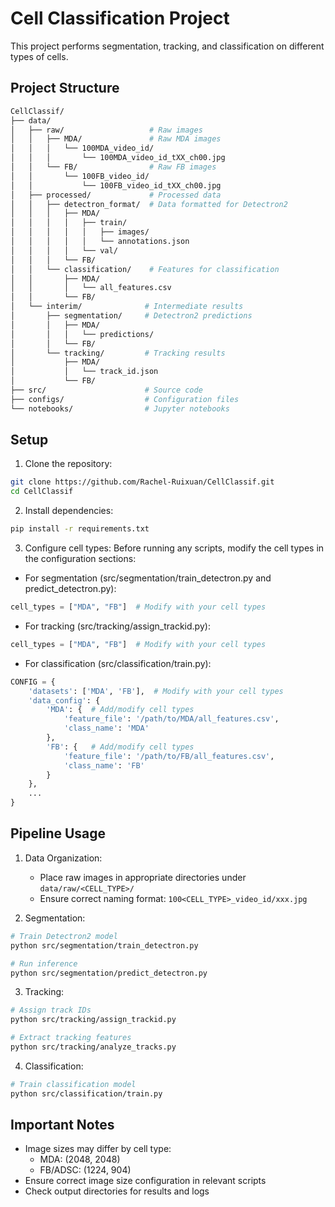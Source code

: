 # Cell Classification Project

This project performs segmentation, tracking, and classification on different types of cells.

## Project Structure
``` bash
CellClassif/
├── data/
│   ├── raw/                   # Raw images
│   │   ├── MDA/               # Raw MDA images
│   │   │   └── 100MDA_video_id/
│   │   │       └── 100MDA_video_id_tXX_ch00.jpg
│   │   └── FB/                # Raw FB images
│   │       └── 100FB_video_id/
│   │           └── 100FB_video_id_tXX_ch00.jpg
│   ├── processed/             # Processed data
│   │   ├── detectron_format/  # Data formatted for Detectron2
│   │   │   ├── MDA/
│   │   │   │   ├── train/
│   │   │   │   │   ├── images/
│   │   │   │   │   └── annotations.json
│   │   │   │   └── val/
│   │   │   └── FB/
│   │   └── classification/    # Features for classification
│   │       ├── MDA/
│   │       │   └── all_features.csv
│   │       └── FB/
│   └── interim/              # Intermediate results
│       ├── segmentation/     # Detectron2 predictions
│       │   ├── MDA/
│       │   │   └── predictions/
│       │   └── FB/
│       └── tracking/         # Tracking results
│           ├── MDA/
│           │   └── track_id.json
│           └── FB/
├── src/                      # Source code
├── configs/                  # Configuration files
└── notebooks/                # Jupyter notebooks
```

## Setup
1. Clone the repository:
```bash
git clone https://github.com/Rachel-Ruixuan/CellClassif.git
cd CellClassif
```

2. Install dependencies:
```bash
pip install -r requirements.txt
```

3. Configure cell types:
Before running any scripts, modify the cell types in the configuration sections:

- For segmentation (src/segmentation/train_detectron.py and predict_detectron.py):
```python
cell_types = ["MDA", "FB"]  # Modify with your cell types
```

- For tracking (src/tracking/assign_trackid.py):
```python
cell_types = ["MDA", "FB"]  # Modify with your cell types
```

- For classification (src/classification/train.py):
```python
CONFIG = {
    'datasets': ['MDA', 'FB'],  # Modify with your cell types
    'data_config': {
        'MDA': {  # Add/modify cell types
            'feature_file': '/path/to/MDA/all_features.csv',
            'class_name': 'MDA'
        },
        'FB': {   # Add/modify cell types
            'feature_file': '/path/to/FB/all_features.csv',
            'class_name': 'FB'
        }
    },
    ...
}
```

## Pipeline Usage

1. Data Organization:
   - Place raw images in appropriate directories under `data/raw/<CELL_TYPE>/`
   - Ensure correct naming format: `100<CELL_TYPE>_video_id/xxx.jpg`

2. Segmentation:
```bash
# Train Detectron2 model
python src/segmentation/train_detectron.py

# Run inference
python src/segmentation/predict_detectron.py
```

3. Tracking:
```bash
# Assign track IDs
python src/tracking/assign_trackid.py

# Extract tracking features
python src/tracking/analyze_tracks.py
```

4. Classification:
```bash
# Train classification model
python src/classification/train.py
```

## Important Notes
- Image sizes may differ by cell type:
  - MDA: (2048, 2048)
  - FB/ADSC: (1224, 904)
- Ensure correct image size configuration in relevant scripts
- Check output directories for results and logs

```